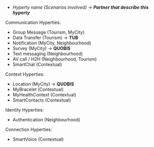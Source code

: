- _Hyperty name (Scenarios involved) -> **Partner that describe this hyperty**_

Communication Hyperties:
- Group Message (Tourism, MyCity) 
- Data Transfer (Tourism) -> **TUB**
- Notification (MyCity, Neighbourhood)
- Survey (MyCity) -> **QUOBIS**
- Text messaging (Neighbourhood)
- AV call / H2H (Neighbourhood, Tourism)
- SmartChat (Contextual)

Context Hyperties:
- Location (MyCity) -> **QUOBIS**
- MyBracelet (Contextual)
- MyHealthContext (Contextual)
- SmartContacts (Contextual)

Identity Hyperties:
- Authentication (Neighbourhood)

Connection Hyperties:
- SmartVoice (Contextual)

